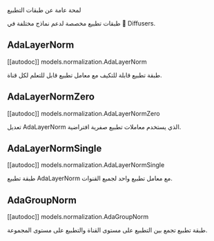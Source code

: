 لمحة عامة عن طبقات التطبيع

طبقات تطبيع مخصصة لدعم نماذج مختلفة في 🤗 Diffusers.

## AdaLayerNorm

[[autodoc]] models.normalization.AdaLayerNorm

طبقة تطبيع قابلة للتكيف مع معامل تطبيع قابل للتعلم لكل قناة.

## AdaLayerNormZero

[[autodoc]] models.normalization.AdaLayerNormZero

تعديل AdaLayerNorm الذي يستخدم معاملات تطبيع صفرية افتراضية.

## AdaLayerNormSingle

[[autodoc]] models.normalization.AdaLayerNormSingle

طبقة تطبيع AdaLayerNorm مع معامل تطبيع واحد لجميع القنوات.

## AdaGroupNorm

[[autodoc]] models.normalization.AdaGroupNorm

طبقة تطبيع تجمع بين التطبيع على مستوى القناة والتطبيع على مستوى المجموعة.